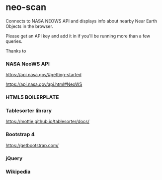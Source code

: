 # neo-scan

Connects to NASA NEOWS API and displays info about nearby 
Near Earth Objects in the browser.

Please get an API key and add it in if you'll be
running more than a few queries.

Thanks to

### NASA NeoWS API

https://api.nasa.gov/#getting-started

https://api.nasa.gov/api.html#NeoWS

### HTML5 BOILERPLATE

### Tablesorter library

https://mottie.github.io/tablesorter/docs/

### Bootstrap 4

https://getbootstrap.com/

### jQuery

### Wikipedia